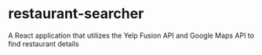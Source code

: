 # restaurant-searcher
A React application that utilizes the Yelp Fusion API and Google Maps API to find restaurant details
